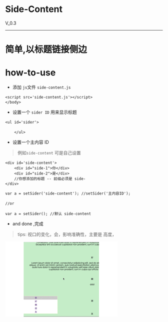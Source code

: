 # Side-Content
V_0.3

---

# 简单,以标题链接侧边

# how-to-use

- 添加 ``js``文件 ``side-content.js``

```
<script src='side-content.js'></script>
</body>
```

- 设置一个 ``sider ID`` 用来显示标题

```
<ul id='sider'>

	</ul>
```


- 设置一个主内容 ID

>例如``side-content`` 可是自己设置

```
<div id='side-content'>
	<div id="side-1">你</div>
	<div id="side-2">是</div>
	//你想添加的标题 -- 前缀必须是 side-
</div>
```

```
var a = setSider('side-content'); //setSider('主内容ID');

//or

var a = setSider(); //默认 side-content

```

- and done ,完成

> tips: 视口的变化，会，影响准确性，主要是 高度，

![show](https://github.com/chinanf-boy/Side-content/blob/master/show_pic/show_one.gif?raw=true)
